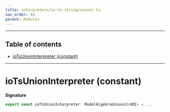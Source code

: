 ```yaml
---
title: interpreters/io-ts-string/unions.ts
nav_order: 44
parent: Modules
---
```


---

<h2 class="text-delta">Table of contents</h2>

- [ioTsUnionInterpreter (constant)](#iotsstringunioninterpreter-constant)

---

# ioTsUnionInterpreter (constant)

**Signature**

```ts
export const ioTsUnionInterpreter: ModelAlgebraUnions2<URI> = ...
```
